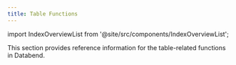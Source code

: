 ```yaml
---
title: Table Functions
---
```

import IndexOverviewList from '@site/src/components/IndexOverviewList';

This section provides reference information for the table-related functions in Databend.

<IndexOverviewList />